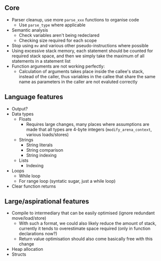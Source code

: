 ## Core
- Parser cleanup, use more `parse_xxx` functions to organise code
  - Use `parse_type` where applicable
- Semantic analysis
  - Check variables aren't being redeclared
  - Checking size required for each scope
- Stop using `mv` and various other pseudo-instructions where possible
- Using excessive stack memory, each statement should be counted for required stack space, and then we simply
    take the maximum of all statements in a statement list
- Function arguments are not working perfectly:
  - Calculation of arguments takes place inside the callee's stack, instead of the caller, thus variables in the callee that share the same name as
    parameters in the caller are not evaluted correctly

## Language features
- Output?
- Data types
  - Floats
    - Requires large changes, many places where assumptions are made that all types are 4-byte integers (`modify_arena_context`, various loads/stores)
  - Strings
    - String literals
    - String comparison
    - String indexing
  - Lists
    - Indexing
- Loops
  - While loop
  - For range loop (syntatic sugar, just a while loop)
- Clear function returns

## Large/aspirational features
- Compile to intermediary that can be easily optimised (ignore redundant move/load/store)
  - With such a format, we could also likely reduce the amount of stack, currently it tends to overestimate space required (only in function declarations now?)
  - Return value optimisation should also come basically free with this change
- Heap allocation
- Structs